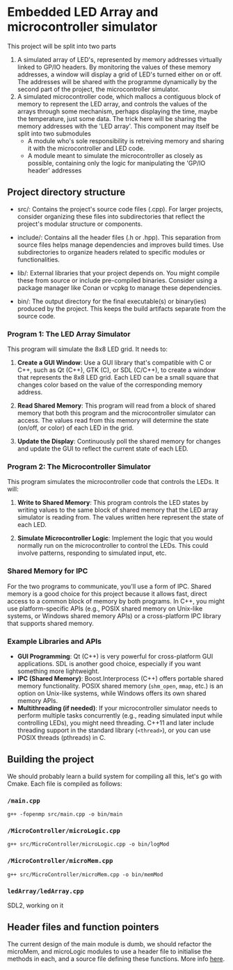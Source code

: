 # Embedded LED Array and microcontroller simulator
This project will be split into two parts
 1. A simulated array of LED's, represented by memory addresses virtually linked to GP/IO headers. By monitoring the values of these memory addresses, a window will display a grid of LED's turned either on or off. The addresses will be shared with the programme dynamically by the second part of the project, the microcontroller simulator.
 2. A simulated microcontroller code, which mallocs a contiguous block of memory to represent the LED array, and controls the values of the arrays through some mechanism, perhaps displaying the time, maybe the temperature, just some data. The trick here will be sharing the memory addresses with the 'LED array'. This component may itself be split into two submodules
    - A module who's sole responsibility is retreiving memory and sharing it with the microcontroller and LED code.
    - A module meant to simulate the microcontroller as closely as possible, containing only the logic for manipulating the 'GP/IO header' addresses 



## Project directory structure 
 - src/: Contains the project's source code files (.cpp). For larger projects, consider organizing these files into subdirectories that reflect the project's modular structure or components.


 - include/: Contains all the header files (.h or .hpp). This separation from source files helps manage dependencies and improves build times. Use subdirectories to organize headers related to specific modules or functionalities.


 - lib/: External libraries that your project depends on. You might compile these from source or include pre-compiled binaries. Consider using a package manager like Conan or vcpkg to manage these dependencies.


 - bin/: The output directory for the final executable(s) or binary(ies) produced by the project. This keeps the build artifacts separate from the source code.


### Program 1: The LED Array Simulator

This program will simulate the 8x8 LED grid. It needs to:

1. **Create a GUI Window**: Use a GUI library that's compatible with C or C++, such as Qt (C++), GTK (C), or SDL (C/C++), to create a window that represents the 8x8 LED grid. Each LED can be a small square that changes color based on the value of the corresponding memory address.

2. **Read Shared Memory**: This program will read from a block of shared memory that both this program and the microcontroller simulator can access. The values read from this memory will determine the state (on/off, or color) of each LED in the grid.

3. **Update the Display**: Continuously poll the shared memory for changes and update the GUI to reflect the current state of each LED.

### Program 2: The Microcontroller Simulator

This program simulates the microcontroller code that controls the LEDs. It will:

1. **Write to Shared Memory**: This program controls the LED states by writing values to the same block of shared memory that the LED array simulator is reading from. The values written here represent the state of each LED.

2. **Simulate Microcontroller Logic**: Implement the logic that you would normally run on the microcontroller to control the LEDs. This could involve patterns, responding to simulated input, etc.

### Shared Memory for IPC

For the two programs to communicate, you'll use a form of IPC. Shared memory is a good choice for this project because it allows fast, direct access to a common block of memory by both programs. In C++, you might use platform-specific APIs (e.g., POSIX shared memory on Unix-like systems, or Windows shared memory APIs) or a cross-platform IPC library that supports shared memory.

### Example Libraries and APIs

- **GUI Programming**: Qt (C++) is very powerful for cross-platform GUI applications. SDL is another good choice, especially if you want something more lightweight.
- **IPC (Shared Memory)**: Boost.Interprocess (C++) offers portable shared memory functionality. POSIX shared memory (`shm_open`, `mmap`, etc.) is an option on Unix-like systems, while Windows offers its own shared memory APIs.
- **Multithreading (if needed)**: If your microcontroller simulator needs to perform multiple tasks concurrently (e.g., reading simulated input while controlling LEDs), you might need threading. C++11 and later include threading support in the standard library (`<thread>`), or you can use POSIX threads (pthreads) in C.


## Building the project
We should probably learn a build system for compiling all this, let's go with Cmake. Each file is compiled as follows:
 ### `/main.cpp`
 ```
 g++ -fopenmp src/main.cpp -o bin/main
 ```
 ### `/MicroController/microLogic.cpp`
 ```
 g++ src/MicroController/microLogic.cpp -o bin/logMod
 ```
 ### `/MicroController/microMem.cpp`
```
g++ src/MicroController/microMem.cpp -o bin/memMod
```
### `ledArray/ledArray.cpp`
SDL2, working on it

## Header files and function pointers
The current design of the main module is dumb, we should refactor the microMem, and microLogic modules to use a header file to initialise the methods in each, and a source file defining these functions. More info [here](https://stackoverflow.com/questions/51488008/how-can-i-call-functions-from-one-cpp-file-in-another-cpp-file).
